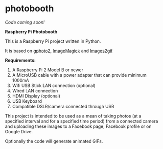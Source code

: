 # photobooth

<i>Code coming soon!</i>

<b>Raspberry Pi Photobooth</b>

This is a Raspberry Pi project written in Python.

It is based on [gphoto2](https://github.com/gphoto/gphoto2), [ImageMagick](https://github.com/ImageMagick/ImageMagick) and [Images2gif](https://github.com/isaacgerg/images2gif)

<b>Requirements:</b>

1. A Raspberry Pi 2 Model B or newer
2. A MicroUSB cable with a power adapter that can provide minimum 1000mA
3. Wifi USB Stick LAN connection (optional)
4. Wired LAN connection
5. HDMI Display (optional)
6. USB Keyboard
7. Compatible DSLR/camera connected through USB

This project is intended to be used as a mean of taking photos (at a specified interval and for a specified time period) from a connected camera and uploading these images to a Facebook page, Facebook profile or on Google Drive.

Optionally the code will generate animated GIFs.
